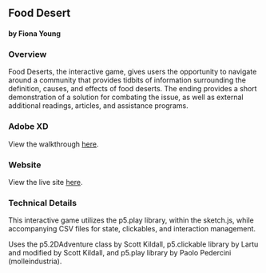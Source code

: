 ## Food Desert
#### by Fiona Young



### Overview
Food Deserts, the interactive game, gives users the opportunity to navigate around a community that provides tidbits of information surrounding the definition, causes, and effects of food deserts. The ending provides a short demonstration of a solution for combating the issue, as well as external additional readings, articles, and assistance programs.

### Adobe XD
View the walkthrough [here](https://xd.adobe.com/view/d26bf428-77d8-4741-817c-d392ce328c7e-8738/?fullscreen).

### Website
View the live site [here](https://xarts.usfca.edu/~fwyoung/FoodDeserts/).

### Technical Details
This interactive game utilizes the p5.play library, within the sketch.js, while accompanying CSV files for state, clickables, and interaction management.

Uses the p5.2DAdventure class by Scott Kildall, p5.clickable library by Lartu and modified by Scott Kildall, and p5.play library by Paolo Pedercini (molleindustria).